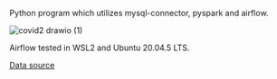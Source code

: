 Python program which utilizes mysql-connector, pyspark and airflow.

![covid2 drawio (1)](https://user-images.githubusercontent.com/103323204/189497832-367bfd1b-f5a3-4796-8948-becc3702c5f6.png)

Airflow tested in WSL2 and Ubuntu 20.04.5 LTS.

[Data source](https://raw.githubusercontent.com/owid/covid-19-data/master/public/data/owid-covid-data.csv)
